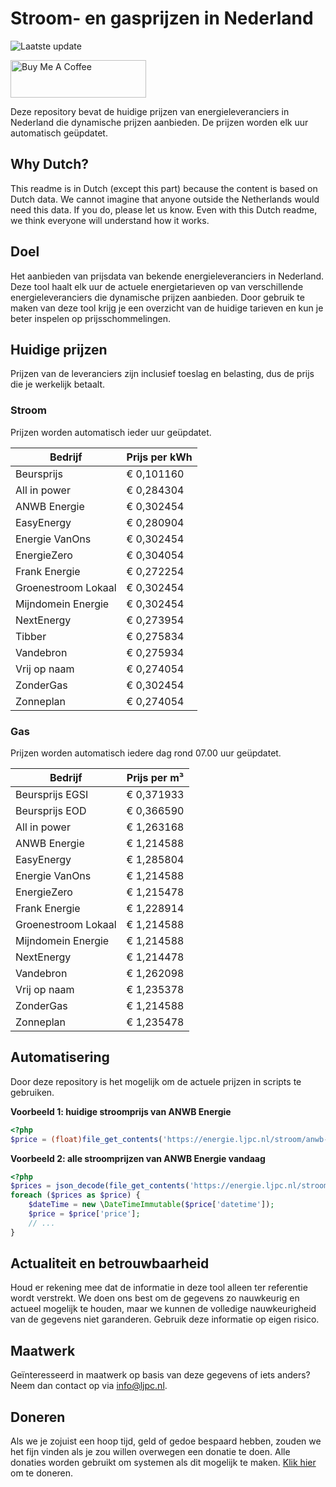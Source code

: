 # Stroom- en gasprijzen in Nederland

![Laatste update](https://img.shields.io/badge/laatste%20update-2024--11--02%2008%3A00%20CET-brightgreen)

<a href="https://www.buymeacoffee.com/Lars-" target="_blank"><img src="https://cdn.buymeacoffee.com/buttons/v2/default-orange.png" alt="Buy Me A Coffee" height="60" style="height: 60px !important;width: 217px !important;" ></a>

Deze repository bevat de huidige prijzen van energieleveranciers in Nederland die dynamische prijzen aanbieden. De prijzen worden elk uur automatisch geüpdatet.

## Why Dutch?

This readme is in Dutch (except this part) because the content is based on Dutch data. We cannot imagine that anyone outside the Netherlands would need this data. If you do, please let us know. Even with this Dutch readme, we think
everyone will understand how it works.

## Doel

Het aanbieden van prijsdata van bekende energieleveranciers in Nederland. Deze tool haalt elk uur de actuele energietarieven op van verschillende energieleveranciers die dynamische prijzen aanbieden. Door gebruik te maken van deze tool
krijg je een overzicht van de huidige tarieven en kun je beter inspelen op prijsschommelingen.

## Huidige prijzen

Prijzen van de leveranciers zijn inclusief toeslag en belasting, dus de prijs die je werkelijk betaalt.

### Stroom

Prijzen worden automatisch ieder uur geüpdatet.

 Bedrijf | Prijs per kWh 
---------|---------------
Beursprijs | € 0,101160
All in power | € 0,284304
ANWB Energie | € 0,302454
EasyEnergy | € 0,280904
Energie VanOns | € 0,302454
EnergieZero | € 0,304054
Frank Energie | € 0,272254
Groenestroom Lokaal | € 0,302454
Mijndomein Energie | € 0,302454
NextEnergy | € 0,273954
Tibber | € 0,275834
Vandebron | € 0,275934
Vrij op naam | € 0,274054
ZonderGas | € 0,302454
Zonneplan | € 0,274054


### Gas

Prijzen worden automatisch iedere dag rond 07.00 uur geüpdatet.

 Bedrijf | Prijs per m³ 
---------|--------------
Beursprijs EGSI | € 0,371933
Beursprijs EOD | € 0,366590
All in power | € 1,263168
ANWB Energie | € 1,214588
EasyEnergy | € 1,285804
Energie VanOns | € 1,214588
EnergieZero | € 1,215478
Frank Energie | € 1,228914
Groenestroom Lokaal | € 1,214588
Mijndomein Energie | € 1,214588
NextEnergy | € 1,214478
Vandebron | € 1,262098
Vrij op naam | € 1,235378
ZonderGas | € 1,214588
Zonneplan | € 1,235478


## Automatisering

Door deze repository is het mogelijk om de actuele prijzen in scripts te gebruiken.

**Voorbeeld 1: huidige stroomprijs van ANWB Energie**

```php
<?php
$price = (float)file_get_contents('https://energie.ljpc.nl/stroom/anwb-energie-nu.txt');

```

**Voorbeeld 2: alle stroomprijzen van ANWB Energie vandaag**

```php
<?php
$prices = json_decode(file_get_contents('https://energie.ljpc.nl/stroom/all-in-power-vandaag.json'),true);
foreach ($prices as $price) {
    $dateTime = new \DateTimeImmutable($price['datetime']);
    $price = $price['price'];
    // ...
}
```

## Actualiteit en betrouwbaarheid

Houd er rekening mee dat de informatie in deze tool alleen ter referentie wordt verstrekt. We doen ons best om de gegevens zo nauwkeurig en actueel mogelijk te houden, maar we kunnen de volledige nauwkeurigheid van de gegevens niet
garanderen. Gebruik deze informatie op eigen risico.

## Maatwerk

Geïnteresseerd in maatwerk op basis van deze gegevens of iets anders? Neem dan contact op
via [info@ljpc.nl](mailto:info@ljpc.nl?subject=Energie%20prijzen).

## Doneren

Als we je zojuist een hoop tijd, geld of gedoe bespaard hebben, zouden we het fijn vinden als je zou willen overwegen een
donatie te doen. Alle donaties worden gebruikt om systemen als dit mogelijk te
maken. [Klik hier](https://www.buymeacoffee.com/Lars-) om te doneren.
